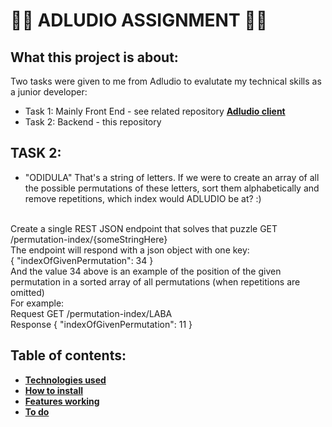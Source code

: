  # :woman_technologist: ADLUDIO ASSIGNMENT :woman_technologist: 
## What this project is about:

Two tasks were given to me from Adludio to evalutate my technical skills as a junior developer:
- Task 1: Mainly Front End - see related repository **[Adludio client](https://github.com/evelinawahlstrom/ad-assignment-client)**
- Task 2: Backend - this repository

## TASK 2:
- "ODIDULA"
That's a string of letters.
If we were to create an array of all the possible permutations of these letters, sort them alphabetically and remove repetitions, which index would ADLUDIO be at? :) 
<br/>
Create a single REST JSON endpoint that solves that puzzle GET /permutation-index/{someStringHere} 
<br/>
The endpoint will respond with a json object with one key: 
<br/>
{
"indexOfGivenPermutation": 34 } 
<br/>
And the value 34 above is an example of the position of the given permutation in a sorted array of all permutations (when repetitions are omitted)
<br/>
For example:
<br/>
Request
GET /permutation-index/LABA
<br/>
Response
{
"indexOfGivenPermutation": 11
}

## Table of contents:
- **[Technologies used](#technologies-used)**
- **[How to install](#how-to-install)**
- **[Features working](#features-working)**
- **[To do](#to-do)**
